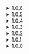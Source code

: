 <details>
<summary>1.0.6 </summary>

* Fixed an issue when changing language\loading the game with language that is not supported by the mod.
</details>
<details>
<summary>1.0.5 </summary>

* Roomba will now teleport back to stage if it falls out of bounds.
</details>
<details>
<summary>1.0.4 </summary>

* Fixed redlogging when anything takes damage and roomba is currently present on the stage.
</details>
<details>
<summary>1.0.3 </summary>

* SoTS update.
</details>
<details>
<summary>1.0.2 </summary>

* Fixed incompatability with mods that modify camera.
* Potentially improved Roomba's pathfinding.
</details>
<details>
<summary>1.0.1 </summary>

* Removed unnecessary logging.
* Added sound and text on Roomba interaction.
</details>
<details>
<summary>1.0.0 </summary>

* Initial release
</details>
